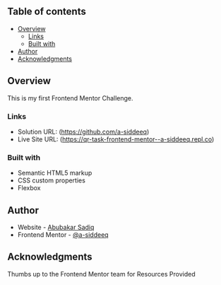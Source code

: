 ## Table of contents

- [Overview](#overview)
  - [Links](#links)
  - [Built with](#built-with)
- [Author](#author)
- [Acknowledgments](#acknowledgments)


## Overview
This is my first Frontend Mentor Challenge.

### Links

- Solution URL: (https://github.com/a-siddeeq)
- Live Site URL: (https://qr-task-frontend-mentor--a-siddeeq.repl.co)

### Built with

- Semantic HTML5 markup
- CSS custom properties
- Flexbox


## Author

- Website - [Abubakar Sadiq](https://github.com/A-Siddeeq)
- Frontend Mentor - [@a-siddeeq](https://www.frontendmentor.io/profile/A-Siddeeq)

## Acknowledgments

Thumbs up to the Frontend Mentor team for Resources Provided
